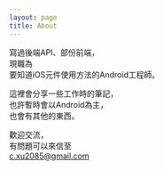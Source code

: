 ```yaml
---
layout: page
title: About
---
```


寫過後端API、部份前端，  
現職為  
	要知道iOS元件使用方法的Android工程師。  

這裡會分享一些工作時的筆記，  
也許暫時會以Android為主，  
也會有其他的東西。  
  
  
  
歡迎交流，  
有問題可以來信至  
c.xu2085@gmail.com